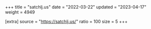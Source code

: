 +++
title = "satchlj.us"
date = "2022-03-22"
updated = "2023-04-17"
weight = 4949

[extra]
source = "https://satchlj.us/"
ratio = 100
size = 5
+++
